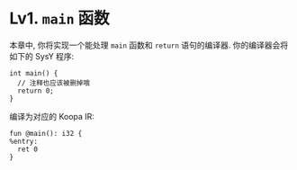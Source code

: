 # Lv1. `main` 函数

本章中, 你将实现一个能处理 `main` 函数和 `return` 语句的编译器. 你的编译器会将如下的 SysY 程序:

```clike
int main() {
  // 注释也应该被删掉哦
  return 0;
}
```

编译为对应的 Koopa IR:

```koopa
fun @main(): i32 {
%entry:
  ret 0
}
```
